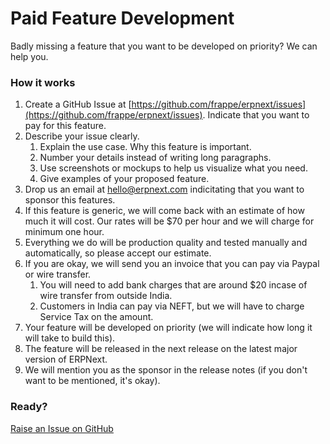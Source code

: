 # Paid Feature Development

Badly missing a feature that you want to be developed on priority? We can help you.

### How it works

1. Create a GitHub Issue at [https://github.com/frappe/erpnext/issues](https://github.com/frappe/erpnext/issues). Indicate that you want to pay for this feature.
1. Describe your issue clearly.
    1. Explain the use case. Why this feature is important.
    1. Number your details instead of writing long paragraphs.
    1. Use screenshots or mockups to help us visualize what you need.
    1. Give examples of your proposed feature.
1. Drop us an email at hello@erpnext.com indicitating that you want to sponsor this features.
1. If this feature is generic, we will come back with an estimate of how much it will cost. Our rates will be $70 per hour and we will charge for minimum one hour.
1. Everything we do will be production quality and tested manually and automatically, so please accept our estimate.
1. If you are okay, we will send you an invoice that you can pay via Paypal or wire transfer.
    1. You will need to add bank charges that are around $20 incase of wire transfer from outside India.
    1. Customers in India can pay via NEFT, but we will have to charge Service Tax on the amount.
1. Your feature will be developed on priority (we will indicate how long it will take to build this).
1. The feature will be released in the next release on the latest major version of ERPNext.
1. We will mention you as the sponsor in the release notes (if you don't want to be mentioned, it's okay).

### Ready?

<a href="https://github.com/frappe/erpnext/issues/new?title=[Paid+Development]+" class="btn btn-primary">Raise an Issue on GitHub</a>

